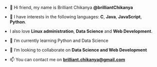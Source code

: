 - 👋 Hi friend, my name is Brilliant Chikanya **@brilliantChikanya**

- 👀 I have interests in the following languages: **C**, **Java**, **JavaScript**, **Python**.
- I also love **Linux administration**, **Data Science** and **Web Development**. 

- 🌱 I’m currently learning Python and Data Science

- 💞️ I’m looking to collaborate on **Data Science and Web Development**

- 📫 You can contact me on **brilliant.chikanya@gmail.com** 

<!---
brilliantChikanya/BrilliantChikanya is a ✨ special ✨ repository because its `README.md` (this file) appears on your GitHub profile.
You can click the Preview link to take a look at your changes.
--->
